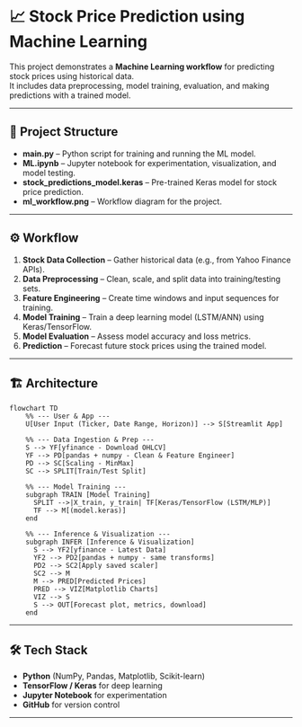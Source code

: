# 📈 Stock Price Prediction using Machine Learning

This project demonstrates a **Machine Learning workflow** for predicting stock prices using historical data.  
It includes data preprocessing, model training, evaluation, and making predictions with a trained model.

---

## 🚀 Project Structure

- **main.py** – Python script for training and running the ML model.  
- **ML.ipynb** – Jupyter notebook for experimentation, visualization, and model testing.  
- **stock_predictions_model.keras** – Pre-trained Keras model for stock price prediction.  
- **ml_workflow.png** – Workflow diagram for the project.  

---

## ⚙️ Workflow

1. **Stock Data Collection** – Gather historical data (e.g., from Yahoo Finance APIs).  
2. **Data Preprocessing** – Clean, scale, and split data into training/testing sets.  
3. **Feature Engineering** – Create time windows and input sequences for training.  
4. **Model Training** – Train a deep learning model (LSTM/ANN) using Keras/TensorFlow.  
5. **Model Evaluation** – Assess model accuracy and loss metrics.  
6. **Prediction** – Forecast future stock prices using the trained model.  

---

## 🏗️ Architecture

```mermaid
flowchart TD
    %% --- User & App ---
    U[User Input (Ticker, Date Range, Horizon)] --> S[Streamlit App]

    %% --- Data Ingestion & Prep ---
    S --> YF[yfinance - Download OHLCV]
    YF --> PD[pandas + numpy - Clean & Feature Engineer]
    PD --> SC[Scaling - MinMax]
    SC --> SPLIT[Train/Test Split]

    %% --- Model Training ---
    subgraph TRAIN [Model Training]
      SPLIT -->|X_train, y_train| TF[Keras/TensorFlow (LSTM/MLP)]
      TF --> M[(model.keras)]
    end

    %% --- Inference & Visualization ---
    subgraph INFER [Inference & Visualization]
      S --> YF2[yfinance - Latest Data]
      YF2 --> PD2[pandas + numpy - same transforms]
      PD2 --> SC2[Apply saved scaler]
      SC2 --> M
      M --> PRED[Predicted Prices]
      PRED --> VIZ[Matplotlib Charts]
      VIZ --> S
      S --> OUT[Forecast plot, metrics, download]
    end
```
---

## 🛠️ Tech Stack

- **Python** (NumPy, Pandas, Matplotlib, Scikit-learn)  
- **TensorFlow / Keras** for deep learning  
- **Jupyter Notebook** for experimentation  
- **GitHub** for version control  

---




